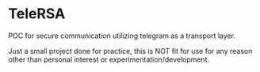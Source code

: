 # TeleRSA
POC for secure communication utilizing telegram as a transport layer.

Just a small project done for practice, this is NOT fit for use for any reason other than personal interest or experimentation/development.
